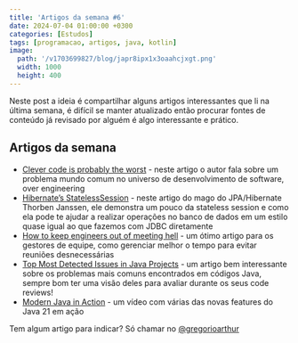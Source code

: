```yaml
---
title: 'Artigos da semana #6'
date: 2024-07-04 01:00:00 +0300
categories: [Estudos]
tags: [programacao, artigos, java, kotlin]
image:
  path: '/v1703699827/blog/japr8ipx1x3oaahcjxgt.png'
  width: 1000
  height: 400
---
```


Neste post a ideia é compartilhar alguns artigos interessantes que li na última semana, é difícil se manter atualizado
então procurar fontes de conteúdo já revisado por alguém é algo interessante e prático.

## Artigos da semana

- [Clever code is probably the worst](https://read.engineerscodex.com/p/clever-code-is-probably-the-worst) - neste artigo o autor fala sobre um problema mundo comum no universo de desenvolvimento de software, over engineering
- [Hibernate’s StatelessSession](https://thorben-janssen.com/hibernates-statelesssession/) - neste artigo do mago do JPA/Hibernate Thorben Janssen, ele demonstra um pouco da stateless session e como ela pode te ajudar a realizar operações no banco de dados em um estilo quase igual ao que fazemos com JDBC diretamente
- [How to keep engineers out of meeting hell](https://morethancoding.com/2024/02/16/how-to-keep-engineers-out-of-meeting-hell/) - um ótimo artigo para os gestores de equipe, como gerenciar melhor o tempo para evitar reuniões desnecessárias
- [Top Most Detected Issues in Java Projects](https://foojay.io/today/top-most-detected-issues-in-java-projects/) - um artigo bem interessante sobre os problemas mais comuns encontrados em códigos Java, sempre bom ter uma visão deles para avaliar durante os seus code reviews!
- [Modern Java in Action](https://inside.java/2024/03/09/jfokus-modern-java-action/) - um vídeo com várias das novas features do Java 21 em ação

Tem algum artigo para indicar? Só chamar no [@gregorioarthur](https://twitter.com/gregorioarthur)

